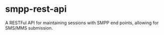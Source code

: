smpp-rest-api
=============

A RESTFul API for maintaining sessions with SMPP end points, allowing for SMS/MMS submission.
